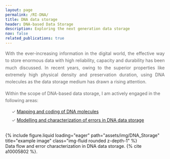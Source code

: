 ```yaml
---
layout: page
permalink: /RI-DNA/
title: DNA data storage 
header: DNA-based Data Storage 
description: Exploring the next generation data storage
nav: false
related_publications: true
---
```




<p style="line-height: 1.6; color: #666; text-align: justify;">With the ever-increasing
information in the digital world, the effective way to store
enormous data with high reliability, capacity and durability has been much discussed. In recent years, owing to the superior properties like
extremely high physical density and preservation duration, using DNA
molecules as the data storage medium has drawn a rising attention. 
</p>

<p style="line-height: 1.6; color: #666;">Within the scope of DNA-based data storage, I am actively engaged in the following areas:</p>

<ul style="list-style-type: none; margin-left: 20px; padding-left: 0;">
  <li style="color: #666; margin-bottom: 10px;">&#10003; <a href="https://link.springer.com/content/pdf/10.1186/s13036-019-0211-2.pdf">Mapping and coding of DNA molecules </a> </li>
  <li style="color: #666; margin-bottom: 10px;">&#10003; <a href="https://www.biorxiv.org/content/10.1101/2021.07.17.452779v1.full.pdf">Modelling and characterization of errors in DNA data storage</a>
</li>
  
</ul>


<br>

<div class="row">
    <div class="col-sm mt-3 mt-md-0">
        {% include figure.liquid loading="eager" path="assets/img/DNA_Storage" title="example image" class="img-fluid rounded z-depth-1" %}
    </div>
</div>
<div class="caption">
Data flow and error characterization in DNA data storage. {% cite a10005802 %}. 
</div>




